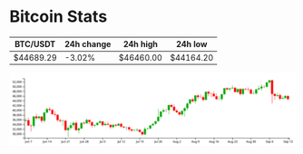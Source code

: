 # Bitcoin Stats

BTC/USDT|24h change|24h high|24h low|
|---|---|---|---|
|$44689.29|-3.02%|$46460.00|$44164.20|

<img src="./chart.svg">
